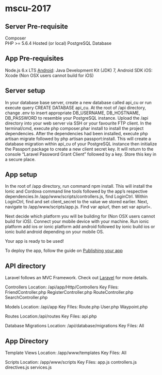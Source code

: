 # mscu-2017
## Server Pre-requisite ##
Composer<br/>
PHP >= 5.6.4
Hosted (or local) PostgreSQL Database

## App Pre-requisites ##
Node.js 6.x LTS
[Android](http://cordova.apache.org/docs/en/latest/guide/platforms/android/index.html): Java Development Kit (JDK) 7, Android SDK 
iOS: Xcode (Non OSX users cannot build for iOS)

## Server setup ##

In your database base server, create a new database called api_cu or run execute query CREATE DATABASE api_cu. At the root of /api directory, change .env to insert appropriate DB_USERNAME, DB_HOSTNAME, DB_PASSWORD to resemble your PostgreSQL instance. Upload the /api directory into your web server via SSH or your favourite FTP client. In the terminal/cmd, execute php composer.phar install to install the project dependencies. After the dependencies had been installed, execute php artisan migrate followed by php artisan passport:install. This will create a database migration within api_cu of your PostgreSQL instance then initialize the Passport package to create a new client secret key. It will return to the console  “Laravel Password Grant Client” followed by a key. Store this key in a secure place. 

## App setup ##

In the root of /app directory, run command npm install. This will install the Ionic and Cordova command line tools followed by the app’s respective dependencies.In /app/www/scripts/controllers.js, find LoginCtrl. Within LoginCtrl, find and set client_secret to the <key> value we stored earlier. Next, navigate to /app/www/scripts/app.js. Find var apiurl, then set var apiurl=<your web server host name>.

Next decide which platform you will be building for (Non OSX users cannot build for iOS). Connect your mobile device with your machine. Run ionic platform add ios or ionic platform add android followed by ionic build ios or ionic build android depending on your mobile OS. 

Your app is ready to be used! 

To deploy the app, follow the guide on [Publishing your app](http://ionicframework.com/docs/v1/guide/publishing.html)


## API directory ##

Laravel follows an MVC Framework. Check out [Laravel](https://laravel.com/docs/5.4/structure) for more details.

Controllers
Location: /api/app/Http/Controllers
Key Files: 
FriendController.php
RegisterController.php
RouteController.php
SearchController.php

Models
Location: /api/app
Key FIles:
Route.php
User.php
Waypoint.php

Routes
Location:/api/routes
Key Files: 
api.php

Database Migrations
Location: /api/database/migrations
Key Files: All

## App Directory ##

Template Views
Location: /app/www/templates
Key Files: All

Scripts
Location: /app/www/scripts
Key Files: 
app.js
controllers.js
directives.js
services.js

